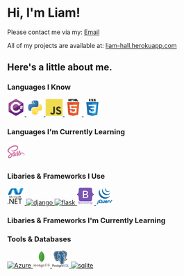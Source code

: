 # Hi, I'm Liam!
Please contact me via my: [Email](mailto:hall.d.liam@gmail.com)

All of my projects are available at: [liam-hall.herokuapp.com](https://liam-hall.herokuapp.com)

<h2>Here's a little about me.</h2>
<h3 align="left">Languages I Know</h3>

<p align="left">
    <a href="https://docs.microsoft.com/en-us/dotnet/csharp/" target="_blank">
        <img
            src="https://raw.githubusercontent.com/devicons/devicon/master/icons/csharp/csharp-original.svg"
            alt="c#" 
            width="40" height="40" 
        />
    </a>
    <a href="https://www.python.org" target="_blank">
        <img
            src="https://raw.githubusercontent.com/devicons/devicon/master/icons/python/python-original.svg"
            alt="python"
            width="40" height="40"
        />
    </a>
    <a href="https://developer.mozilla.org/en-US/docs/Web/JavaScript" target="_blank">
        <img
            src="https://raw.githubusercontent.com/devicons/devicon/master/icons/javascript/javascript-original.svg"
            alt="javascript" 
            width="40" height="40"
        />
    </a>
    <a href="https://www.w3.org/html/" target="_blank"> 
        <img
            src="https://raw.githubusercontent.com/devicons/devicon/master/icons/html5/html5-original-wordmark.svg"
            alt="html5" 
            width="40" height="40"
        />
    </a>
    <a href="https://www.w3schools.com/css/" target="_blank">
        <img
            src="https://raw.githubusercontent.com/devicons/devicon/master/icons/css3/css3-original-wordmark.svg"
            alt="css3"
            width="40" height="40"
        />
    </a>
</p>

<h3 align="left">Languages I'm Currently Learning</h3>

<p align="left">
    <a href="https://sass-lang.com" target="_blank">
        <img
            src="https://raw.githubusercontent.com/devicons/devicon/master/icons/sass/sass-original.svg" 
            alt="sass" 
            width="40" height="40" 
        />
    </a>
</p>

<h3 align="left">Libaries & Frameworks I Use</h3>

<p align="left">
    <a href="https://dotnet.microsoft.com/" target="_blank">
        <img
            src="https://raw.githubusercontent.com/devicons/devicon/master/icons/dot-net/dot-net-original-wordmark.svg" 
            alt="django"
            width="40" height="40"
        /> 
    </a>
    <a href="https://www.djangoproject.com/" target="_blank">
        <img
            src="https://static.djangoproject.com/img/logos/django-logo-positive.svg" 
            alt="django"
            width="60" height="40"
        /> 
    </a>
    <a href="https://flask.palletsprojects.com/" target="_blank"> 
        <img
            src="https://www.vectorlogo.zone/logos/pocoo_flask/pocoo_flask-icon.svg"
            alt="flask" 
            width="40" height="40"
        />
    </a>
    <a href="https://getbootstrap.com" target="_blank"> 
        <img
            src="https://raw.githubusercontent.com/devicons/devicon/master/icons/bootstrap/bootstrap-plain-wordmark.svg"
            alt="bootstrap"
            width="40" height="40" 
        />
    </a>
    <a href="https://jquery.com/" target="_blank"> 
        <img
            src="https://raw.githubusercontent.com/devicons/devicon/master/icons/jquery/jquery-plain-wordmark.svg"
            alt="jquery"
            width="40" height="40" 
        />
    </a>
</p>

<h3 align="left">Libaries & Frameworks I'm Currently Learning</h3>
<p align="left">

</p>

<h3 align="left">Tools & Databases</h3>

<p align="left">
    <a href="https://azure.microsoft.com/en-gb/free/search/?&ef_id=Cj0KCQjw3eeXBhD7ARIsAHjssr91NG4yCHzINs2NwaUCF9B_TTFJtYujZJtl8TquqbOeBKvnTLtAzmYaAmF-EALw_wcB:G:s&OCID=AIDcmm3bvqzxp1_SEM_Cj0KCQjw3eeXBhD7ARIsAHjssr91NG4yCHzINs2NwaUCF9B_TTFJtYujZJtl8TquqbOeBKvnTLtAzmYaAmF-EALw_wcB:G:s&gclid=Cj0KCQjw3eeXBhD7ARIsAHjssr91NG4yCHzINs2NwaUCF9B_TTFJtYujZJtl8TquqbOeBKvnTLtAzmYaAmF-EALw_wcB" target="_blank">
        <img
            src="https://swimburger.net/media/fbqnp2ie/azure.svg"
            alt="Azure"
            width="40" height="40"
        />
    </a>
    <a href="https://www.mongodb.com/" target="_blank">
        <img
            src="https://raw.githubusercontent.com/devicons/devicon/master/icons/mongodb/mongodb-original-wordmark.svg"
            alt="mongodb"
            width="40" height="40"
        />
    </a>
    <a href="https://www.postgresql.org" target="_blank">
        <img
            src="https://raw.githubusercontent.com/devicons/devicon/master/icons/postgresql/postgresql-original-wordmark.svg"
            alt="postgresql"
            width="40" height="40"
        />
    </a>
    <a href="https://www.sqlite.org/" target="_blank">
        <img
            src="https://www.vectorlogo.zone/logos/sqlite/sqlite-icon.svg" 
            alt="sqlite" 
            width="40" height="40"
        /> 
    </a>  
</p>